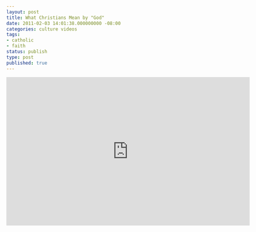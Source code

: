 ```yaml
---
layout: post
title: What Christians Mean by "God"
date: 2011-02-03 14:01:38.000000000 -08:00
categories: culture videos
tags:
- catholic
- faith
status: publish
type: post
published: true
---
```

<iframe title="Fr. Robert Barron: What Christians Mean by God" width="640" height="390" src="http://www.youtube.com/embed/W_Yjue8MXAI" frameborder="0" allowfullscreen></iframe>
